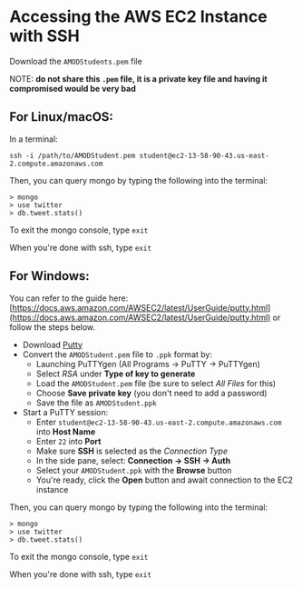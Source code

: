 # Accessing the AWS EC2 Instance with SSH

Download the `AMODStudents.pem` file

NOTE: __do not share this `.pem` file, it is a private key file and having it compromised would be very bad__

## For Linux/macOS:

In a terminal:

```
ssh -i /path/to/AMODStudent.pem student@ec2-13-58-90-43.us-east-2.compute.amazonaws.com
```

Then, you can query mongo by typing the following into the terminal:
```
> mongo
> use twitter
> db.tweet.stats()
```

To exit the mongo console, type `exit`

When you're done with ssh, type `exit`


## For Windows:

You can refer to the guide here: [https://docs.aws.amazon.com/AWSEC2/latest/UserGuide/putty.html](https://docs.aws.amazon.com/AWSEC2/latest/UserGuide/putty.html) or follow the steps below.

- Download [Putty](https://www.chiark.greenend.org.uk/~sgtatham/putty/latest.html)
- Convert the `AMODStudent.pem` file to `.ppk` format by:
    - Launching PuTTYgen (All Programs -> PuTTY -> PuTTYgen)
    - Select _RSA_ under __Type of key to generate__
    - Load the `AMODStudent.pem` file (be sure to select _All Files_ for this)
    - Choose __Save private key__ (you don't need to add a password)
    - Save the file as `AMODStudent.ppk`
- Start a PuTTY session:
    - Enter `student@ec2-13-58-90-43.us-east-2.compute.amazonaws.com` into __Host Name__
    - Enter `22` into __Port__
    - Make sure __SSH__ is selected as the _Connection Type_
    - In the side pane, select: __Connection -> SSH -> Auth__
    - Select your `AMODStudent.ppk` with the __Browse__ button
    - You're ready, click the __Open__ button and await connection to the EC2 instance

Then, you can query mongo by typing the following into the terminal:
```
> mongo
> use twitter
> db.tweet.stats()
```

To exit the mongo console, type `exit`

When you're done with ssh, type `exit`
